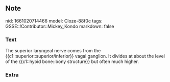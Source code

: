 ## Note
nid: 1661020714466
model: Cloze-88f0c
tags: GSSE::!Contributor::Mickey_Kondo
markdown: false

### Text
The superior laryngeal nerve comes from the {{c1::superior::superior/inferior}} vagal ganglion. It divides at about the level of the {{c1::hyoid bone::bony structure}} but often much higher.

### Extra

